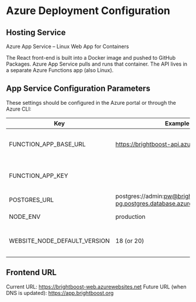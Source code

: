 # Azure Deployment Configuration

## Hosting Service
Azure App Service – Linux Web App for Containers

The React front-end is built into a Docker image and pushed to GitHub Packages. Azure App Service pulls and runs that container. The API lives in a separate Azure Functions app (also Linux).

## App Service Configuration Parameters
These settings should be configured in the Azure portal or through the Azure CLI:

| Key | Example Value | Purpose |
|-----|--------------|---------|
| FUNCTION_APP_BASE_URL | https://brightboost-api.azurewebsites.net/api | Front-end hits Functions here |
| FUNCTION_APP_KEY | <functions default host key> | Sent as x-functions-key header |
| POSTGRES_URL | postgres://admin:pw@brightboost-pg.postgres.database.azure.com:5432/brightboost | For future API calls |
| NODE_ENV | production | Bundler hint |
| WEBSITE_NODE_DEFAULT_VERSION | 18 (or 20) | Ensure correct Node runtime |

## Frontend URL
Current URL: https://brightboost-web.azurewebsites.net
Future URL (when DNS is updated): https://app.brightboost.org
